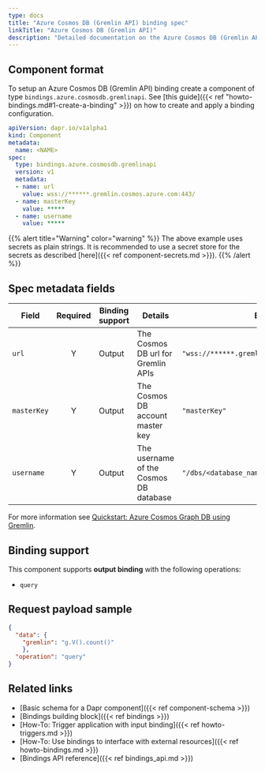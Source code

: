 ```yaml
---
type: docs
title: "Azure Cosmos DB (Gremlin API) binding spec"
linkTitle: "Azure Cosmos DB (Gremlin API)"
description: "Detailed documentation on the Azure Cosmos DB (Gremlin API) binding component"
---
```


## Component format

To setup an Azure Cosmos DB (Gremlin API) binding create a component of type `bindings.azure.cosmosdb.gremlinapi`. See [this guide]({{< ref "howto-bindings.md#1-create-a-binding" >}}) on how to create and apply a binding configuration.


```yaml
apiVersion: dapr.io/v1alpha1
kind: Component
metadata:
  name: <NAME>
spec:
  type: bindings.azure.cosmosdb.gremlinapi
  version: v1
  metadata:
  - name: url
    value: wss://******.gremlin.cosmos.azure.com:443/
  - name: masterKey
    value: *****
  - name: username
    value: *****
  ```

{{% alert title="Warning" color="warning" %}}
The above example uses secrets as plain strings. It is recommended to use a secret store for the secrets as described [here]({{< ref component-secrets.md >}}).
{{% /alert %}}

## Spec metadata fields

| Field              | Required | Binding support | Details | Example |
|--------------------|:--------:|--------|---------|---------|
| `url` | Y | Output | The Cosmos DB url for Gremlin APIs | `"wss://******.gremlin.cosmos.azure.com:443/"` |
| `masterKey` | Y | Output | The Cosmos DB account master key | `"masterKey"` |
| `username` | Y | Output | The username of the Cosmos DB database | `"/dbs/<database_name>/colls/<graph_name>"` |

For more information see [Quickstart: Azure Cosmos Graph DB using Gremlin](https://docs.microsoft.com/azure/cosmos-db/graph/create-graph-console).

## Binding support

This component supports **output binding** with the following operations:

- `query`

## Request payload sample

```json
{
  "data": {
    "gremlin": "g.V().count()"
    },
  "operation": "query"
}
```

## Related links

- [Basic schema for a Dapr component]({{< ref component-schema >}})
- [Bindings building block]({{< ref bindings >}})
- [How-To: Trigger application with input binding]({{< ref howto-triggers.md >}})
- [How-To: Use bindings to interface with external resources]({{< ref howto-bindings.md >}})
- [Bindings API reference]({{< ref bindings_api.md >}})
